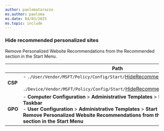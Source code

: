 ```yaml
---
author: paolomatarazzo
ms.author: paoloma
ms.date: 04/03/2025
ms.topic: include
---
```


### Hide recommended personalized sites

Remove Personalized Website Recommendations from the Recommended section in the Start Menu.

|  | Path |
|--|--|
| **CSP** | - `./User/Vendor/MSFT/Policy/Config/Start/`[HideRecommendedPersonalizedSites](/windows/client-management/mdm/policy-csp-start#hiderecommendedpersonalizedsites)<br><br>`./Device/Vendor/MSFT/Policy/Config/Start/`[HideRecommendedPersonalizedSites](/windows/client-management/mdm/policy-csp-start#hiderecommendedpersonalizedsites) |
| **GPO** | - **Computer Configuration** > **Administrative Templates** > **Start Menu and Taskbar**<br> - **User Configuration** > **Administrative Templates** > **Start Menu and Taskbar** > **Remove Personalized Website Recommendations from the Recommended section in the Start Menu**|